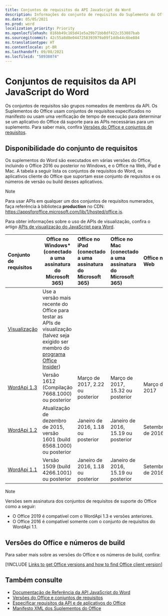 ```yaml
---
title: Conjuntos de requisitos da API JavaScript do Word
description: Informações do conjunto de requisitos do Suplemento do Office para builds do Word.
ms.date: 05/05/2021
ms.prod: word
localization_priority: Priority
ms.openlocfilehash: 816bb49c165d41e5a29b71bb8df422c353087bab
ms.sourcegitcommit: 42c55a8d8e0447258393979a09f1ddb44c6be884
ms.translationtype: HT
ms.contentlocale: pt-BR
ms.lasthandoff: 09/08/2021
ms.locfileid: "58938074"
---
```

# <a name="word-javascript-api-requirement-sets"></a>Conjuntos de requisitos da API JavaScript do Word

Os conjuntos de requisitos são grupos nomeados de membros da API. Os Suplementos do Office usam conjuntos de requisitos especificados no manifesto ou usam uma verificação de tempo de execução para determinar se um aplicativo do Office dá suporte para as APIs necessárias para um suplemento. Para saber mais, confira [Versões do Office e conjuntos de requisitos](../../develop/office-versions-and-requirement-sets.md).

## <a name="requirement-set-availability"></a>Disponibilidade do conjunto de requisitos

Os suplementos do Word são executados em várias versões do Office, incluindo o Office 2016 ou posterior no Windows, e o Office na Web, iPad e Mac. A tabela a seguir lista os conjuntos de requisitos do Word, os aplicativos cliente do Office que suportam esse conjunto de requisitos e os números de versão ou build desses aplicativos.

> [!NOTE]
> Para usar APIs em qualquer um dos conjuntos de requisitos numerados, faça referência à biblioteca **production** no CDN: https://appsforoffice.microsoft.com/lib/1/hosted/office.js.
>
> Para obter informações sobre o uso de APIs de visualização, confira o artigo [APIs de visualização do JavaScript para Word](word-preview-apis.md).

|  Conjunto de requisitos  |   Office no Windows\*<br>(conectado a uma assinatura do Microsoft 365)  |  Office no iPad<br>(conectado a uma assinatura do Microsoft 365)  |  Office no Mac<br>(conectado a uma assinatura do Microsoft 365)  | Office na Web  |
|:-----|-----|:-----|:-----|:-----|
| [Visualização](word-preview-apis.md) | Use a versão mais recente do Office para testar as APIs de visualização (talvez seja exigido ser membro do [programa Office Insider](https://insider.office.com)) |
| [WordApi 1.3](word-api-1-3-requirement-set.md) | Versão 1612 (Compilação 7668.1000) ou posterior| Março de 2017, 2.22 ou posterior | Março de 2017, 15.32 ou posterior| Março de 2017 |
| [WordApi 1.2](word-api-1-2-requirement-set.md) | Atualização de dezembro de 2015, versão 1601 (build 6568.1000) ou posterior | Janeiro de 2016, 1.18 ou posterior | Janeiro de 2016, 15.19 ou posterior| Setembro de 2016 |
| [WordApi 1.1](word-api-1-1-requirement-set.md) | Versão 1509 (build 4266.1001) ou posterior| Janeiro de 2016, 1.18 ou posterior | Janeiro de 2016, 15.19 ou posterior| Setembro de 2016 |

> [!NOTE]
> Versões sem assinatura dos conjuntos de requisitos de suporte do Office como a seguir:
>
> - O Office 2019 é compatível com o WordApi 1.3 e versões anteriores.
> - O Office 2016 é compatível somente com o conjunto de requisitos do WordApi 1.1.

## <a name="office-versions-and-build-numbers"></a>Versões do Office e números de build

Para saber mais sobre as versões do Office e os números de build, confira:

[!INCLUDE [Links to get Office versions and how to find Office client version](../../includes/links-get-office-versions-builds.md)]

## <a name="see-also"></a>Também consulte

- [Documentação de Referência da API JavaScript do Word](/javascript/api/word)
- [Versões do Office e conjuntos de requisitos](../../develop/office-versions-and-requirement-sets.md)
- [Especificar requisitos da API e de aplicativos do Office](../../develop/specify-office-hosts-and-api-requirements.md)
- [Manifesto XML dos Suplementos do Office](../../develop/add-in-manifests.md)
